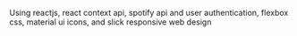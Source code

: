 Using reactjs, react context api, spotify api and user authentication, flexbox css, material ui icons, and slick responsive web design
